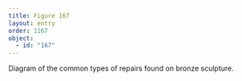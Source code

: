 ```yaml
---
title: Figure 167
layout: entry
order: 1167
object:
  - id: "167"
---
```


Diagram of the common types of repairs found on bronze sculpture.
